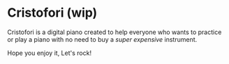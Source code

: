 # Cristofori (wip)

Cristofori is a digital piano created to help everyone who wants to practice 
or play a piano with no need to buy a *super expensive* instrument. 

Hope you enjoy it,
Let's rock!
